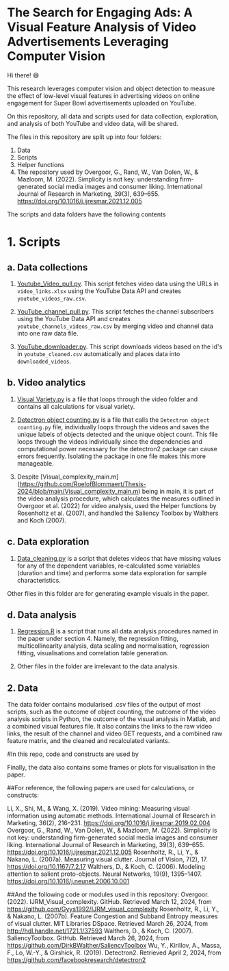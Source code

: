 # The Search for Engaging Ads: A Visual Feature Analysis of Video Advertisements Leveraging Computer Vision

Hi there! 😄

This research leverages computer vision and object detection to measure the effect of low-level visual features in advertising videos on online engagement for Super Bowl advertisements uploaded on YouTube. 

On this repository, all data and scripts used for data collection, exploration, and analysis of both YouTube and video data, will be shared.

The files in this repository are split up into four folders:
1. Data
2. Scripts
3. Helper functions
4. The repository used by ​‌‌‍‍​‍Overgoor, G., Rand, W., Van Dolen, W., & Mazloom, M. (2022). Simplicity is not key: understanding firm-generated social media images and consumer liking. International Journal of Research in Marketing, 39(3), 639–655. https://doi.org/10.1016/j.ijresmar.2021.12.005


The scripts and data folders have the following contents

# 1. Scripts

## a. Data collections
1. [Youtube_Video_pull.py](https://github.com/RoelofBlommaert/Thesis-2024/blob/main/Scripts/Data%20Collection/Youtube_Video_pull.py). This script fetches video data using the URLs in `video_links.xlsx`  using the YouTube Data API and creates `youtube_videos_raw.csv`.
  
2. [YouTube_channel_pull.py](https://github.com/RoelofBlommaert/Thesis-2024/blob/main/Scripts/Data%20Collection/YouTube_channel_pull.py). This script fetches the channel subscribers using the YouTube Data API and creates `youtube_channels_videos_raw.csv` by merging video and channel data into one raw data file.

3. [YouTube_downloader.py](https://github.com/RoelofBlommaert/Thesis-2024/blob/main/Scripts/Data%20Collection/Video_downloader.py). This script downloads videos based on the id's in `youtube_cleaned.csv` automatically and places data into `downloaded_videos`.

## b. Video analytics
1. [Visual Variety.py](https://github.com/RoelofBlommaert/Thesis-2024/blob/main/Scripts/Video%20Analytics/Video_functions.py) is a file that loops through the video folder and contains all calculations for visual variety.

2. [Detectron object counting.py](https://github.com/RoelofBlommaert/Thesis-2024/blob/main/Scripts/Video%20Analytics/Detectron%20object%20counting.py) is a file that calls the `Detectron object counting.py` file, individually loops through the videos and saves the unique labels of objects detected and the unique object count. This file loops through the videos individually since the dependencies and computational power necessary for the detectron2 package can cause errors frequently. Isolating the package in one file makes this more manageable.

3. Despite [Visual_complexity_main.m] (https://github.com/RoelofBlommaert/Thesis-2024/blob/main/Visual_complexity_main.m) being in main, it is part of the video analysis procedure, which calculates the measures outlined in Overgoor et al. (2022) for video analysis, used the Helper functions by Rosenholtz et al. (2007), and handled the Saliency Toolbox by Walthers and Koch (2007).


## c. Data exploration
1. [Data_cleaning.py](https://github.com/RoelofBlommaert/Thesis-2024/blob/main/Scripts/Data%20Exploration/Data_cleaning.py) is a script that deletes videos that have missing values for any of the dependent variables, re-calculated some variables (duration and time) and performs some data exploration for sample characteristics.

Other files in this folder are for generating example visuals in the paper.

## d. Data analysis
1. [Regression.R](https://github.com/RoelofBlommaert/Thesis-2024/blob/main/Scripts/Data%20Analysis/Regression.R) is a script that runs all data analysis procedures named in the paper under section 4. Namely, the regression fitting, multicollinearity analysis, data scaling and normalisation, regression fitting, visualisations and correlation table generation.

2. Other files in the folder are irrelevant to the data analysis.

## 2. Data

The data folder contains modularised .csv files of the output of most scripts, such as the outcome of object counting, the outcome of the video analysis scripts in Python, the outcome of the visual analysis in Matlab, and a combined visual features file. It also contains the links to the raw video links, the result of the channel and video GET requests, and a combined raw feature matrix, and the cleaned and recalculated variants.

#In this repo, code and constructs are used by

Finally, the data also contains some frames or plots for visualisation in the paper. 

##For reference, the following papers are used for calculations, or constructs:

Li, X., Shi, M., & Wang, X. (2019). Video mining: Measuring visual information using automatic methods. International Journal of Research in Marketing, 36(2), 216–231. https://doi.org/10.1016/j.ijresmar.2019.02.004
​‌‌‍‍​‍Overgoor, G., Rand, W., Van Dolen, W., & Mazloom, M. (2022). Simplicity is not key: understanding firm-generated social media images and consumer liking. International Journal of Research in Marketing, 39(3), 639–655. https://doi.org/10.1016/j.ijresmar.2021.12.005
Rosenholtz, R., Li, Y., & Nakano, L. (2007a). Measuring visual clutter. Journal of Vision, 7(2), 17. https://doi.org/10.1167/7.2.17
Walthers, D., & Koch, C. (2006). Modeling attention to salient proto-objects. Neural Networks, 19(9), 1395–1407. https://doi.org/10.1016/j.neunet.2006.10.001

##And the following code or modules used in this repository:
Overgoor. (2022). IJRM_Visual_complexity. GitHub. Retrieved March 12, 2024, from https://github.com/Gyys1992/IJRM_visual_complexity
Rosenholtz, R., Li, Y., & Nakano, L. (2007b). Feature Congestion and Subband Entropy measures of visual clutter. MIT Libraries DSpace. Retrieved March 26, 2024, from http://hdl.handle.net/1721.1/37593
Walthers, D., & Koch, C. (2007). SaliencyToolbox. GitHub. Retrieved March 26, 2024, from https://github.com/DirkBWalther/SaliencyToolbox
Wu, Y., Kirillov, A., Massa, F., Lo, W.-Y., & Girshick, R. (2019). Detectron2. Retrieved April 2, 2024, from https://github.com/facebookresearch/detectron2


